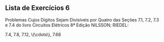## Lista de Exercícios 6

Problemas Cujos Dígitos Sejam Divisíveis por Quatro das Seções 7.1, 7.2, 7.3 e 7.4 do livro Circuitos Elétricos 8ª Edição NILSSON; RIEDEL:

7.4, 7.8, 7.12, \\(\cdots\\), 7.68

